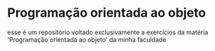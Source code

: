 # Programação orientada ao objeto

esse é um repositório voltado exclusivamente a exercícios da matéria 'Programação orientada ao objeto' da minha faculdade
